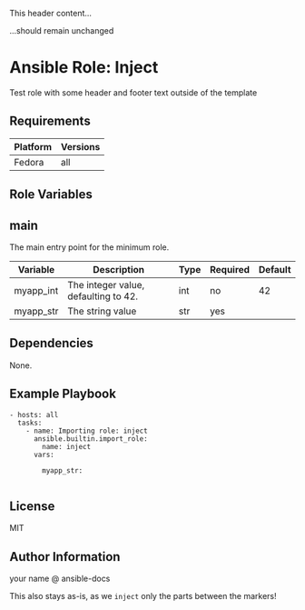 This header content...

...should remain unchanged


<!-- BEGIN_ANSIBLE_DOCS -->
Ansible Role: Inject
=========

Test role with some header and footer text outside of the template

Requirements
------------

| Platform | Versions |
| -------- | -------- |
| Fedora | all |

Role Variables
--------------

## main

The main entry point for the minimum role.

| Variable | Description | Type | Required | Default |
| -------- | ----------- | ---- | -------- | ------- |
| myapp_int | The integer value, defaulting to 42. | int | no | 42 |
| myapp_str | The string value | str | yes |  |


Dependencies
------------

None.

Example Playbook
----------------

```
- hosts: all
  tasks:
    - name: Importing role: inject
      ansible.builtin.import_role:
        name: inject
      vars:
        
        myapp_str:
        
```

License
-------

MIT

Author Information
------------------

your name @ ansible-docs
<!-- END_ANSIBLE_DOCS -->

This also stays as-is, as we `inject` only the parts between the markers!
